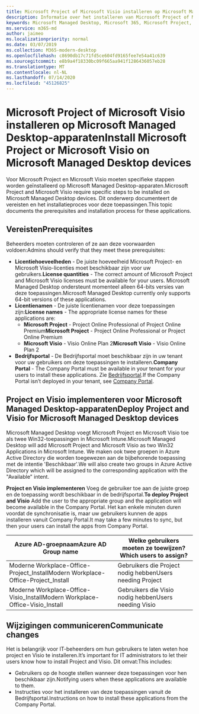 ```yaml
---
title: Microsoft Project of Microsoft Visio installeren op Microsoft Managed Desktop-apparaten
description: Informatie over het installeren van Microsoft Project of Microsoft Visio op Microsoft Managed Desktop-apparaten
keywords: Microsoft Managed Desktop, Microsoft 365, Microsoft Project, Microsoft Visio
ms.service: m365-md
author: jaimeo
ms.localizationpriority: normal
ms.date: 03/07/2019
ms.collection: M365-modern-desktop
ms.openlocfilehash: c8690db17c71fd5ce604fd9165fee7e54a41c639
ms.sourcegitcommit: e8b9a4f18330bc09f665aa941f1286436057eb28
ms.translationtype: MT
ms.contentlocale: nl-NL
ms.lasthandoff: 07/14/2020
ms.locfileid: "45126825"
---
```

# <a name="install-microsoft-project-or-microsoft-visio-on-microsoft-managed-desktop-devices"></a><span data-ttu-id="740cb-104">Microsoft Project of Microsoft Visio installeren op Microsoft Managed Desktop-apparaten</span><span class="sxs-lookup"><span data-stu-id="740cb-104">Install Microsoft Project or Microsoft Visio on Microsoft Managed Desktop devices</span></span>

<span data-ttu-id="740cb-105">Voor Microsoft Project en Microsoft Visio moeten specifieke stappen worden geïnstalleerd op Microsoft Managed Desktop-apparaten.</span><span class="sxs-lookup"><span data-stu-id="740cb-105">Microsoft Project and Microsoft Visio require specific steps to be installed on Microsoft Managed Desktop devices.</span></span> <span data-ttu-id="740cb-106">Dit onderwerp documenteert de vereisten en het installatieproces voor deze toepassingen.</span><span class="sxs-lookup"><span data-stu-id="740cb-106">This topic documents the prerequisites and installation process for these applications.</span></span>

## <a name="prerequisites"></a><span data-ttu-id="740cb-107">Vereisten</span><span class="sxs-lookup"><span data-stu-id="740cb-107">Prerequisites</span></span>

<span data-ttu-id="740cb-108">Beheerders moeten controleren of ze aan deze voorwaarden voldoen:</span><span class="sxs-lookup"><span data-stu-id="740cb-108">Admins should verify that they meet these prerequisites:</span></span>
- <span data-ttu-id="740cb-109">**Licentiehoeveelheden** - De juiste hoeveelheid Microsoft Project- en Microsoft Visio-licenties moet beschikbaar zijn voor uw gebruikers.</span><span class="sxs-lookup"><span data-stu-id="740cb-109">**License quantities** - The correct amount of Microsoft Project and Microsoft Visio licenses must be available for your users.</span></span> <span data-ttu-id="740cb-110">Microsoft Managed Desktop ondersteunt momenteel alleen 64-bits versies van deze toepassingen.</span><span class="sxs-lookup"><span data-stu-id="740cb-110">Microsoft Managed Desktop currently only supports 64-bit versions of these applications.</span></span> 
- <span data-ttu-id="740cb-111">**Licentienamen** - De juiste licentienamen voor deze toepassingen zijn:</span><span class="sxs-lookup"><span data-stu-id="740cb-111">**License names** - The appropriate license names for these applications are:</span></span>
    - <span data-ttu-id="740cb-112">**Microsoft Project** - Project Online Professional of Project Online Premium</span><span class="sxs-lookup"><span data-stu-id="740cb-112">**Microsoft Project** - Project Online Professional or Project Online Premium</span></span>
    - <span data-ttu-id="740cb-113">**Microsoft Visio** - Visio Online Plan 2</span><span class="sxs-lookup"><span data-stu-id="740cb-113">**Microsoft Visio** - Visio Online Plan 2</span></span>
- <span data-ttu-id="740cb-114">**Bedrijfsportal** - De Bedrijfsportal moet beschikbaar zijn in uw tenant voor uw gebruikers om deze toepassingen te installeren.</span><span class="sxs-lookup"><span data-stu-id="740cb-114">**Company Portal** -  The Company Portal must be available in your tenant for your users to install these applications.</span></span> <span data-ttu-id="740cb-115">Zie [Bedrijfsportal](company-portal.md).</span><span class="sxs-lookup"><span data-stu-id="740cb-115">If the Company Portal isn’t deployed in your tenant, see [Company Portal](company-portal.md).</span></span>

## <a name="deploy-project-and-visio-for-microsoft-managed-desktop-devices"></a><span data-ttu-id="740cb-116">Project en Visio implementeren voor Microsoft Managed Desktop-apparaten</span><span class="sxs-lookup"><span data-stu-id="740cb-116">Deploy Project and Visio for Microsoft Managed Desktop devices</span></span>
<span data-ttu-id="740cb-117">Microsoft Managed Desktop voegt Microsoft Project en Microsoft Visio toe als twee Win32-toepassingen in Microsoft Intune.</span><span class="sxs-lookup"><span data-stu-id="740cb-117">Microsoft Managed Desktop will add Microsoft Project and Microsoft Visio as two Win32 Applications in Microsoft Intune.</span></span> <span data-ttu-id="740cb-118">We maken ook twee groepen in Azure Active Directory die worden toegewezen aan de bijbehorende toepassing met de intentie 'Beschikbaar'.</span><span class="sxs-lookup"><span data-stu-id="740cb-118">We will also create two groups in Azure Active Directory which will be assigned to the corresponding application with the "Available" intent.</span></span> 

<span data-ttu-id="740cb-119">**Project en Visio implementeren** Voeg de gebruiker toe aan de juiste groep en de toepassing wordt beschikbaar in de bedrijfsportal.</span><span class="sxs-lookup"><span data-stu-id="740cb-119">**To deploy Project and Visio** Add the user to the appropriate group and the application will become available in the Company Portal.</span></span> <span data-ttu-id="740cb-120">Het kan enkele minuten duren voordat de synchronisatie is, maar uw gebruikers kunnen de apps installeren vanuit Company Portal.</span><span class="sxs-lookup"><span data-stu-id="740cb-120">It may take a few minutes to sync, but then your users can install the apps from Company Portal.</span></span> 

<span data-ttu-id="740cb-121">Azure AD-groepnaam</span><span class="sxs-lookup"><span data-stu-id="740cb-121">Azure AD Group name</span></span> | <span data-ttu-id="740cb-122">Welke gebruikers moeten ze toewijzen?</span><span class="sxs-lookup"><span data-stu-id="740cb-122">Which users to assign?</span></span>   
 --- | ---
<span data-ttu-id="740cb-123">Moderne Workplace-Office-Project_Install</span><span class="sxs-lookup"><span data-stu-id="740cb-123">Modern Workplace-Office-Project_Install</span></span> | <span data-ttu-id="740cb-124">Gebruikers die Project nodig hebben</span><span class="sxs-lookup"><span data-stu-id="740cb-124">Users needing Project</span></span>
<span data-ttu-id="740cb-125">Moderne Workplace-Office-Visio_Install</span><span class="sxs-lookup"><span data-stu-id="740cb-125">Modern Workplace-Office-Visio_Install</span></span> | <span data-ttu-id="740cb-126">Gebruikers die Visio nodig hebben</span><span class="sxs-lookup"><span data-stu-id="740cb-126">Users needing Visio</span></span>

## <a name="communicate-changes"></a><span data-ttu-id="740cb-127">Wijzigingen communiceren</span><span class="sxs-lookup"><span data-stu-id="740cb-127">Communicate changes</span></span>
<span data-ttu-id="740cb-128">Het is belangrijk voor IT-beheerders om hun gebruikers te laten weten hoe project en Visio te installeren.</span><span class="sxs-lookup"><span data-stu-id="740cb-128">It’s important for IT administrators to let their users know how to install Project and Visio.</span></span> <span data-ttu-id="740cb-129">Dit omvat:</span><span class="sxs-lookup"><span data-stu-id="740cb-129">This includes:</span></span> 
- <span data-ttu-id="740cb-130">Gebruikers op de hoogte stellen wanneer deze toepassingen voor hen beschikbaar zijn.</span><span class="sxs-lookup"><span data-stu-id="740cb-130">Notifying users when these applications are available to them.</span></span> 
- <span data-ttu-id="740cb-131">Instructies voor het installeren van deze toepassingen vanuit de Bedrijfsportal.</span><span class="sxs-lookup"><span data-stu-id="740cb-131">Instructions on how to install these applications from the Company Portal.</span></span>
